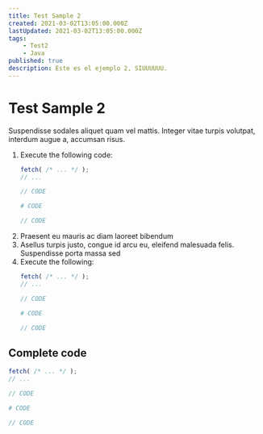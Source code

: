 ```yaml
---
title: Test Sample 2
created: 2021-03-02T13:05:00.000Z
lastUpdated: 2021-03-02T13:05:00.000Z
tags:
    - Test2
    - Java
published: true
description: Este es el ejemplo 2, SIUUUUUU.
---
```

# Test Sample 2
Suspendisse sodales aliquet quam vel mattis. Integer vitae turpis volutpat, interdum augue a, accumsan risus.
1. Execute the following code:
    ```js env=browser
    fetch( /* ... */ );
    // ...
    ```
    ```js env=node
    // CODE
    ```
    ```python
    # CODE
    ```
    ```java
    // CODE
    ```
2. Praesent eu mauris ac diam laoreet bibendum
3. Asellus turpis justo, congue id arcu eu, eleifend malesuada felis. Suspendisse porta massa sed 
4. Execute the following:
    ```js env=browser
    fetch( /* ... */ );
    // ...
    ```
    ```js env=node
    // CODE
    ```
    ```python
    # CODE
    ```
    ```java
    // CODE
    ```
## Complete code
```js env=browser
fetch( /* ... */ );
// ...
```
```js env=node
// CODE
```
```python
# CODE
```
```java
// CODE
```